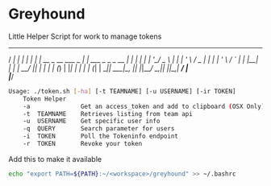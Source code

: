 # Greyhound
Little Helper Script for work to manage tokens

   _____                _                           _ 
  / ____|              | |                         | |
 | |  __ _ __ ___ _   _| |__   ___  _   _ _ __   __| |
 | | |_ | '__/ _ \ | | | '_ \ / _ \| | | | '_ \ / _` |
 | |__| | | |  __/ |_| | | | | (_) | |_| | | | | (_| |
  \_____|_|  \___|\__, |_| |_|\___/ \__,_|_| |_|\__,_|
                   __/ |                              
                  |___/                               

```bash
Usage: ./token.sh [-ha] [-t TEAMNAME] [-u USERNAME] [-ir TOKEN]
    Token Helper
    -a              Get an access_token and add to clipboard (OSX Only)
    -t  TEAMNAME    Retrieves listing from team api
    -u  USERNAME    Get specific user info
    -q  QUERY       Search parameter for users
    -i  TOKEN       Poll the Tokeninfo endpoint
    -r  TOKEN       Revoke your token
```

Add this to make it available
```bash
echo "export PATH=${PATH}:~/<workspace>/greyhound" >> ~/.bashrc
```
